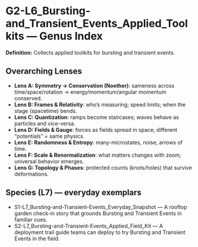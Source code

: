 # G2-L6_Bursting-and_Transient_Events_Applied_Toolkits — Genus Index
**Definition:** Collects applied toolkits for bursting and transient events.

## Overarching Lenses

- **Lens A: Symmetry -> Conservation (Noether)**: sameness across time/space/rotation → energy/momentum/angular momentum conserved.
- **Lens B: Frames & Relativity**: who’s measuring; speed limits; when the stage (spacetime) bends.
- **Lens C: Quantization**: ramps become staircases; waves behave as particles and vice-versa.
- **Lens D: Fields & Gauge**: forces as fields spread in space; different “potentials” = same physics.
- **Lens E: Randomness & Entropy**: many-microstates, noise, arrows of time.
- **Lens F: Scale & Renormalization**: what matters changes with zoom; universal behavior emerges.
- **Lens G: Topology & Phases**: protected counts (knots/holes) that survive deformations.

## Species (L7) — everyday exemplars
- S1-L7_Bursting-and-Transient-Events_Everyday_Snapshot — A rooftop garden check-in story that grounds Bursting and Transient Events in familiar cues.
- S2-L7_Bursting-and-Transient-Events_Applied_Field_Kit — A deployment trail guide teams can deploy to try Bursting and Transient Events in the field.
